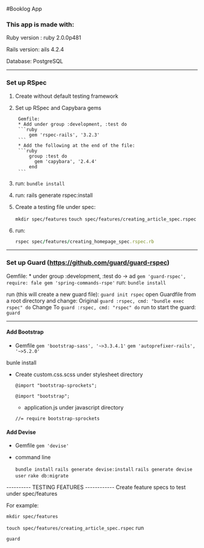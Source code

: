 #Booklog App

### This app is made with:
Ruby version : ruby 2.0.0p481

Rails version: ails 4.2.4

Database: PostgreSQL


----------

### Set up RSpec

1. Create without default testing framework

2. Set up RSpec and Capybara gems

		Gemfile:
		* Add under group :development, :test do
		```ruby
		    gem 'rspec-rails', '3.2.3'
		```
		* Add the following at the end of the file:
		```ruby	
		    group :test do
		      gem 'capybara', '2.4.4'
		    end
		```		

3. run:
    ```bundle install```
4. run:
    rails generate rspec:install
5. Create a testing file under spec:

	 ```mkdir spec/features```
	 ```touch spec/features/creating_article_spec.rspec```

6. run:
    ```ruby 
    rspec spec/features/creating_homepage_spec.rspec.rb
    ```
----------

### Set up Guard (https://github.com/guard/guard-rspec)
Gemfile: 
	* under group :development, :test do -> ad
		  ```
      gem 'guard-rspec', require: fale
		  gem 'spring-commands-rspe'
      ```
run:
  ```bundle install```
    
run (this will create a new guard file):
    ```guard init rspec```
open Guardfile from a root directory and change:
    Original
    ```guard :rspec, cmd: "bundle exec rspec" do```
    Change To
    ```guard :rspec, cmd: "rspec" do```
run to start the guard:
    ```guard```

------
#### Add Bootstrap
* Gemfile
```gem 'bootstrap-sass', '~>3.3.4.1'```
```gem 'autoprefixer-rails', '~>5.2.0' ```

bunle install

* Create custom.css.scss under stylesheet directory

  ```@import "bootstrap-sprockets";```

  ```@import "bootstrap";```

  * application.js under javascript directory
  
  ```//= require bootstrap-sprockets```

#### Add Devise 
* Gemfile
  ```gem 'devise'```

* command line

  ```bundle install```
  ```rails generate devise:install```
  ```rails generate devise user```
  ```rake db:migrate```

---------- TESTING FEATURES ------------
Create feature specs to test under spec/features 

For example: 

   ```mkdir spec/features```

   ```touch spec/features/creating_article_spec.rspec```
run 

  ```guard```